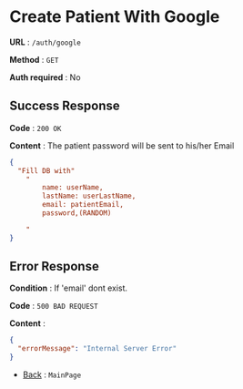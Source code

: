 # Create Patient With Google

**URL** : `/auth/google`

**Method** : `GET`

**Auth required** : No

## Success Response

**Code** : `200 OK`

**Content** : The patient password will be sent to his/her Email

```json
{
  "Fill DB with"
    "
        name: userName,
        lastName: userLastName,
        email: patientEmail,
        password,(RANDOM)

    "
}
```

## Error Response

**Condition** : If 'email' dont exist.

**Code** : `500 BAD REQUEST`

**Content** :

```json
{
  "errorMessage": "Internal Server Error"
}
```

- [Back](../../README.md) : `MainPage`
